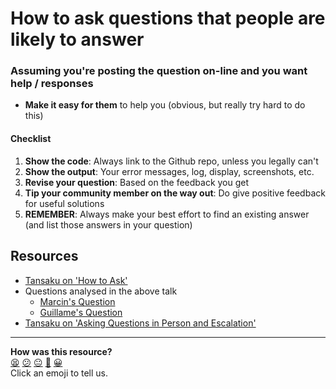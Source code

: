 # How to ask questions that people are likely to answer

### Assuming you're posting the question on-line and you want help / responses

- **Make it easy for them** to help you (obvious, but really try hard to do this)

#### Checklist

1. **Show the code**: Always link to the Github repo, unless you legally can't
2. **Show the output**: Your error messages, log, display, screenshots, etc.
3. **Revise your question**: Based on the feedback you get
4. **Tip your community member on the way out**: Do give positive feedback for useful solutions
5. **REMEMBER**: Always make your best effort to find an existing answer (and list those answers in your question)


## Resources

* [Tansaku on 'How to Ask'](http://youtu.be/CahEQUL0qcY)
* Questions analysed in the above talk
  * [Marcin's Question](https://github.com/marcinwal/githubTree/wiki)
  * [Guillame's Question](http://stackoverflow.com/questions/30920118/cucumber-test-which-syntax-to-choose-to-test-a-radio-button-selection/30997452#30997452)
* [Tansaku on 'Asking Questions in Person and Escalation'](https://www.youtube.com/watch?v=i_Pg5KVKQNI)

<!-- BEGIN GENERATED SECTION DO NOT EDIT -->

---

**How was this resource?**  
[😫](https://airtable.com/shrUJ3t7KLMqVRFKR?prefill_Repository=course&prefill_File=pills/asking_questions_online.md&prefill_Sentiment=😫) [😕](https://airtable.com/shrUJ3t7KLMqVRFKR?prefill_Repository=course&prefill_File=pills/asking_questions_online.md&prefill_Sentiment=😕) [😐](https://airtable.com/shrUJ3t7KLMqVRFKR?prefill_Repository=course&prefill_File=pills/asking_questions_online.md&prefill_Sentiment=😐) [🙂](https://airtable.com/shrUJ3t7KLMqVRFKR?prefill_Repository=course&prefill_File=pills/asking_questions_online.md&prefill_Sentiment=🙂) [😀](https://airtable.com/shrUJ3t7KLMqVRFKR?prefill_Repository=course&prefill_File=pills/asking_questions_online.md&prefill_Sentiment=😀)  
Click an emoji to tell us.

<!-- END GENERATED SECTION DO NOT EDIT -->
